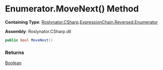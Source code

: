 # Enumerator\.MoveNext\(\) Method

**Containing Type**: [Roslynator.CSharp](../../../../README.md)\.[ExpressionChain.Reversed.Enumerator](../README.md)

**Assembly**: Roslynator\.CSharp\.dll

```csharp
public bool MoveNext()
```

### Returns

[Boolean](https://docs.microsoft.com/en-us/dotnet/api/system.boolean)

